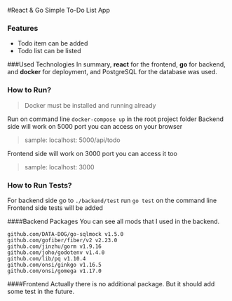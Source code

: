#React & Go Simple To-Do List App

### Features

- Todo item can be added
- Todo list can be listed

###Used Technologies
In summary, **react** for the frontend, **go** for backend, and **docker** for deployment, and PostgreSQL for the database was used.

### How to Run?
>Docker must be installed and running already

Run on command line `docker-compose up` in the root project folder
Backend side will work on 5000 port you can access on your browser
> sample: localhost: 5000/api/todo

Frontend side will work on 3000 port you can access it too
> sample: localhost: 3000

### How to Run Tests?
For backend side go to `./backend/test` run `go test` on the command line
Frontend side tests will be added

####Backend Packages
You can see all mods that I used in the backend.

	github.com/DATA-DOG/go-sqlmock v1.5.0
	github.com/gofiber/fiber/v2 v2.23.0
	github.com/jinzhu/gorm v1.9.16
	github.com/joho/godotenv v1.4.0
	github.com/lib/pq v1.10.4
	github.com/onsi/ginkgo v1.16.5
	github.com/onsi/gomega v1.17.0

####Frontend
Actually there is no additional package. But it should add some test in the future.
